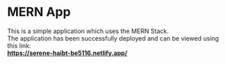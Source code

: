 # MERN App
This is a simple application which uses the MERN Stack. <br/>
The application has been successfully deployed and can be viewed using this link: <br/>
**https://serene-haibt-be5116.netlify.app/**
